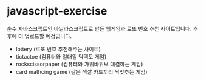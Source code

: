 # javascript-exercise

순수 자바스크립트인 바닐라스크립트로 만든 웹게임과 로또 번호 추천 사이트입니다. 추후에 더 업로드할 예정입니다.
- lottery (로또 번호 추천해주는 사이트)
- tictactoe (컴퓨터와 일대일 틱택토 게임)
- rockscissorpaper (컴퓨터와 가위바위보 대결하는 게임)
- card mathcing game (같은 색깔 카드끼리 짝맞추는 게임)

